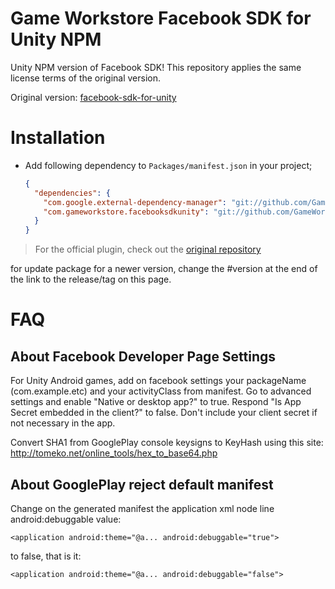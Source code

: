 # Game Workstore Facebook SDK for Unity NPM

Unity NPM version of Facebook SDK! This repository applies the same license terms of the original version. 

Original version: [facebook-sdk-for-unity](https://github.com/facebook/facebook-sdk-for-unity)

# Installation

- Add following dependency to `Packages/manifest.json` in your project;

  ```json
  {
    "dependencies": {
      "com.google.external-dependency-manager": "git://github.com/GameWorkstore/com.google.external-dependency-manager#1.2.165",
      "com.gameworkstore.facebooksdkunity": "git://github.com/GameWorkstore/facebook-sdk-unity#9.2.0"
    }
  }
  ```

> For the official plugin, check out the [original repository](https://github.com/facebook/facebook-sdk-for-unity)

for update package for a newer version, change the #version at the end of the link to the release/tag on this page.

# FAQ

## About Facebook Developer Page Settings
For Unity Android games, add on facebook settings your packageName (com.example.etc) and your activityClass from manifest.
Go to advanced settings and enable "Native or desktop app?" to true. Respond "Is App Secret embedded in the client?" to false.
Don't include your client secret if not necessary in the app.

Convert SHA1 from GooglePlay console keysigns to KeyHash using this site:
http://tomeko.net/online_tools/hex_to_base64.php

## About GooglePlay reject default manifest

Change on the generated manifest the application xml node line android:debuggable value:
```
<application android:theme="@a... android:debuggable="true">
```
to false, that is it:
```
<application android:theme="@a... android:debuggable="false">
```
